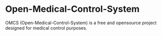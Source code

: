 # Open-Medical-Control-System
OMCS (Open-Medical-Control-System) is a free and opensource project designed for medical control purposes.
